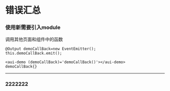 # 错误汇总

### 使用新需要引入module
调用其他页面和组件中的函数
```
@Output demoCallBack=new EventEmitter(); 
this.demoCallBack.emit();
```

```
<aui-demo (demoCallBack)='demoCallBack()'></aui-demo>
demoCallBack{}
```
---
### 2222222
